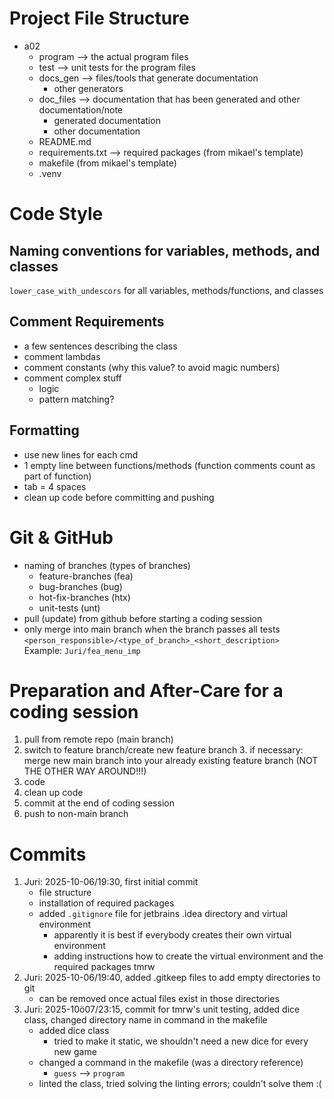 # Project File Structure
- a02
	- program --> the actual program files
	- test --> unit tests for the program files
	- docs_gen --> files/tools that generate documentation
		- other generators
	- doc_files --> documentation that has been generated and other documentation/note
		- generated documentation
		- other documentation
	- README.md
	- requirements.txt --> required packages (from mikael's template)
	- makefile (from mikael's template)
	- .venv
# Code Style
## Naming conventions for variables, methods, and classes
`lower_case_with_undescors` for all variables, methods/functions, and classes

## Comment Requirements
- a few sentences describing the class
- comment lambdas
- comment constants (why this value? to avoid magic numbers)
- comment complex stuff
	- logic
	- pattern matching?

## Formatting
- use new lines for each cmd
- 1 empty line between functions/methods (function comments count as part of function)
- tab = 4 spaces
- clean up code before committing and pushing
# Git & GitHub
- naming of branches (types of branches)
	- feature-branches (fea)
	- bug-branches (bug)
	- hot-fix-branches (htx)
	- unit-tests (unt)
- pull (update) from github before starting a coding session
- only merge into main branch when the branch passes all tests
`<person_responsible>/<type_of_branch>_<short_description>`<br>
Example: `Juri/fea_menu_imp`
# Preparation and After-Care for a coding session
1. pull from remote repo (main branch)
2. switch to feature branch/create new feature branch
   3. if necessary: merge new main branch into your already existing feature branch (NOT THE OTHER WAY AROUND!!!)
3. code 
4. clean up code 
5. commit at the end of coding session 
6. push to non-main branch 

# Commits
1. Juri: 2025-10-06/19:30, first initial commit
   - file structure
   - installation of required packages
   - added `.gitignore` file for jetbrains .idea directory and virtual environment
     - apparently it is best if everybody creates their own virtual environment
     - adding instructions how to create the virtual environment and the required packages tmrw
2. Juri: 2025-10-06/19:40, added .gitkeep files to add empty directories to git
   - can be removed once actual files exist in those directories
3. Juri: 2025-10ö07/23:15, commit for tmrw's unit testing, added dice class, changed directory name in command in the makefile
   - added dice class
     - tried to make it static, we shouldn't need a new dice for every new game
   - changed a command in the makefile (was a directory reference)
     - `guess` --> `program`
   - linted the class, tried solving the linting errors; couldn't solve them :(